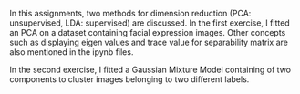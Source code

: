 In this assignments, two methods for dimension reduction (PCA: unsupervised, LDA: supervised) are discussed. In the first exercise, I fitted an PCA on a dataset containing facial expression images. Other concepts such as
displaying eigen values and trace value for separability matrix are also mentioned in the ipynb files.

In the second exercise, I fitted a Gaussian Mixture Model containing of two components to cluster images belonging to two different labels. 
